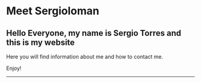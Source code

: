 # Meet Sergioloman  
## Hello Everyone, my name is Sergio Torres and this is my website

Here you will find information about me and how to contact me.

Enjoy!

_________________________________



